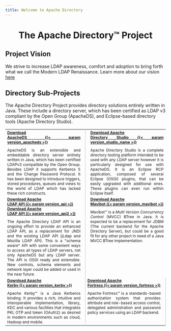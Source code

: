 ```yaml
---
title: Welcome to Apache Directory
---
```


<center>
	<h1>
		The Apache Directory&trade; Project
	</h1>
</center>	

## Project Vision

We strive to increase LDAP awareness, comfort and adoption to bring forth what we call the Modern LDAP Renaissance. Learn more about our vision [here](https://directory.apache.org/vision.html)

## Directory Sub-Projects

The Apache Directory Project provides directory solutions entirely written in Java. These include a directory server, which has been certified as LDAP v3 compliant by the Open Group (ApacheDS), and Eclipse-based directory tools (Apache Directory Studio).

<STYLE type="text/css">
.separator {height: 10px;} 
.header {text-align: center; font-size: 14px; color: #555555;} 
td {font-size: 12px;}
</STYLE>

<table width="99%" border="0" style="text-align: justify;">
  <tbody>
    <tr>
      <!-- ApacheDS project -->
	    <td style="border-width: 0; border-right: 1px solid silver; padding-right: 15px; width:50%;" valign="top">
        <div class="download-link">
          <a href="apacheds/downloads.html" class="download_badge_apacheds"><b>Download<br>ApacheDS {{< param version_apacheds >}}</b></a>
        </div>
		    <div class="separator">&nbsp;</div>
		    ApacheDS is an extensible and embeddable directory server entirely written in Java, which has been certified LDAPv3 compatible by the Open Group. Besides LDAP it supports Kerberos 5 and the Change Password Protocol. It has been designed to introduce triggers, stored procedures, queues and views to the world of LDAP which has lacked these rich constructs. 
	    </td>
      <!-- Apache Studio project -->
	    <td witdh="50%" style="border-width: 0; padding-left: 15px; width:50%;" valign="top">
        <div class="download-link">
          <a href="studio/downloads.html" class="download_badge_studio"><b>Download Apache<br>Directory Studio {{< param version_studio_name >}}</b></a>
        </div>
		    <div class="separator">&nbsp;</div>
		    Apache Directory Studio is a complete directory tooling platform intended to be used with any LDAP server however it is particularly designed for use with ApacheDS. It is an Eclipse RCP application, composed of several Eclipse (OSGi) plugins, that can be easily upgraded with additional ones. These plugins can even run within Eclipse itself.  
	    </td>
	  </tr>
    <tr>
      <!-- Apache LDAP API project -->
      <td style="border-width: 0; border-right: 1px solid silver; padding-right: 15px; width:50%;" valign="top">
        <div class="download-link">
          <a href="api/downloads-1.html" class="download_badge_api"><b>Download Apache<br>LDAP API {{< param version_api >}}</b></a>
        </div>
        <div class="download-link">
          <a href="api/downloads-2.html" class="download_badge_api"><b>Download Apache<br>LDAP API {{< param version_api2 >}}</b></a>
        </div>
        <div class="separator">&nbsp;</div>
        The Apache Directory LDAP API is an ongoing effort to provide an enhanced LDAP API, as a replacement for JNDI and the existing LDAP API (jLdap and Mozilla LDAP API).
        This is a "schema aware" API with some convenient ways to access all types of LDAP servers, not only ApacheDS but any LDAP server.
        The API is OSGI ready and extensible. New controls, schema elements and network layer could be added or used in the near future. 
      </td>
      <!-- Apache Mavibot project -->
      <td witdh="50%" style="border-width: 0; padding-left: 15px; width:50%;" valign="top">
        <div class="download-link">
          <a href="mavibot/downloads.html" class="download_badge_mavibot"><b>Download Apache<br>Mavibot {{< param version_mavibot >}}</b></a>
        </div>
        <div class="separator">&nbsp;</div>
        Mavibot&trade; is a <em>Multi Version Concurrency Control</em> (MVCC) BTree in Java. It is expected to be a replacement for JDBM (The current backend for the Apache Directory Server), but could be a good fit for any other project in need of a Java MVCC BTree implementation. 
      </td>
    </tr>
    <tr>
      <!-- Apache Kerby project -->
      <td style="border-width: 0; border-right: 1px solid silver; padding-right: 15px; width:50%;" valign="top">
        <div class="download-link">
          <a href="kerby/downloads.html" class="download_badge_kerby"><b>Download Apache<br>Kerby {{< param version_kerby >}}</b></a>
        </div>
        <div class="separator">&nbsp;</div>
        Apache Kerby&trade; is a Java Kerberos binding. It provides a rich, intuitive and interoperable implementation, library, KDC and various facilities that integrates PKI, OTP and token (OAuth2) as desired in modern environments such as cloud, Hadoop and mobile.
      </td>
      <!-- Apache Fortress project -->
      <td style="border-width: 0; border-right: 1px solid silver; padding-right: 15px; width:50%;" valign="top">
        <div class="download-link">
          <a href="fortress/downloads.html" class="download_badge_mavibot"><b>Download Apache<br>Fortress {{< param version_fortress >}}</b></a>
        </div>
        <div class="separator">&nbsp;</div>
        Apache Fortress&trade; is a standards-based authorization system that provides attribute and role-based access control, delegated administration and password policy services using an LDAP backend.
      </td>
    </tr>
  </tbody>
</table>
